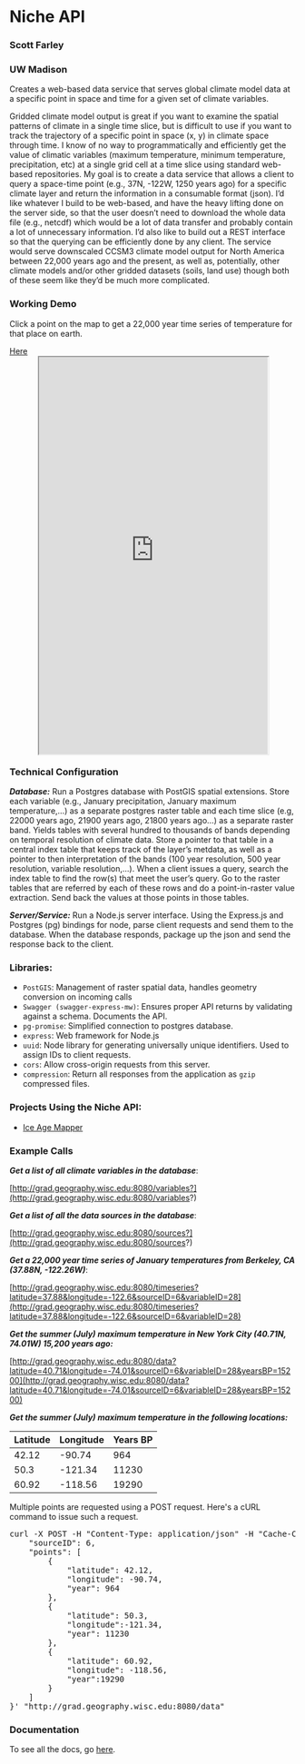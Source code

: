 # Niche API
### Scott Farley
### UW Madison

<style>
#demo{
  width: 100%;
  height: 100%;
}
#demo-row{
  height: 700px!important;
  padding-right: 10%;
  padding-left: 10%;
}
</style>

Creates a web-based data service that serves global climate model data at a specific point in space and time for a given set of climate variables.  

Gridded climate model output is great if you want to examine the spatial patterns of climate in a single time slice, but is difficult to use if you want to track the trajectory of a specific point in space (x, y) in climate space through time. I know of no way to programmatically and efficiently get the value of climatic variables (maximum temperature, minimum temperature, precipitation, etc) at a single grid cell at a time slice using standard web-based repositories.  My goal is to create a data service that allows a client to query a space-time point (e.g., 37N, -122W, 1250 years ago) for a specific climate layer and return the information in a consumable format (json).  I’d like whatever I build to be web-based, and have the heavy lifting done on the server side, so that the user doesn’t need to download the whole data file (e.g., netcdf) which would be a lot of data transfer and probably contain a lot of unnecessary information.  I’d also like to build out a REST interface so that the querying can be efficiently done by any client. The service would serve downscaled CCSM3 climate model output for North America between 22,000 years ago and the present, as well as, potentially, other climate models and/or other gridded datasets (soils, land use) though both of these seem like they’d be much more complicated.  

<h3 class='page-header'>Working Demo</h3>
<p>
  Click a point on the map to get a 22,000 year time series of temperature for that place on earth.
</p>
<a href="http://grad.geography.wisc.edu/cds/map.html">Here</a>
<div class='row' id='demo-row'>
  <iframe src="http://grad.geography.wisc.edu/cds/map.html" id='demo'></iframe>
</div>

### Technical Configuration
***Database:*** Run a Postgres database with PostGIS spatial extensions. Store each variable (e.g., January precipitation, January maximum temperature,…) as a separate postgres raster table and each time slice (e.g, 22000 years ago, 21900 years ago, 21800 years ago…) as a separate raster band. Yields tables with several hundred to thousands of bands depending on temporal resolution of climate data. Store a pointer to that table in a central index table that keeps track of the layer’s metdata, as well as a pointer to then interpretation of the bands (100 year resolution, 500 year resolution, variable resolution,...). When a client issues a query, search the index table to find the row(s) that meet the user’s query.  Go to the raster tables that are referred by each of these rows and do a point-in-raster value extraction. Send back the values at those points in those tables.

***Server/Service:*** Run a Node.js server interface. Using the Express.js and Postgres (pg) bindings for node, parse client requests and send them to the database.  When the database responds, package up the json and send the response back to the client.

### Libraries:
 - ```PostGIS```: Management of raster spatial data, handles geometry conversion on incoming calls
 - ```Swagger (swagger-express-mw)```: Ensures proper API returns by validating against a schema. Documents the API.
 - ```pg-promise```: Simplified connection to postgres database.
 - ```express```: Web framework for Node.js
 - ```uuid```: Node library for generating universally unique identifiers.  Used to assign IDs to client requests.
 - ```cors```: Allow cross-origin requests from this server.
 - ```compression```: Return all responses from the application as ```gzip``` compressed files.

### Projects Using the Niche API:
- [Ice Age Mapper](http://paleo.geography.wisc.edu)

### Example Calls

***Get a list of all climate variables in the database***:

[http://grad.geography.wisc.edu:8080/variables?](http://grad.geography.wisc.edu:8080/variables?)

***Get a list of all the data sources in the database***:

[http://grad.geography.wisc.edu:8080/sources?](http://grad.geography.wisc.edu:8080/sources?)

***Get a 22,000 year time series of January temperatures from Berkeley, CA (37.88N, -122.26W)***:

[http://grad.geography.wisc.edu:8080/timeseries?latitude=37.88&longitude=-122.6&sourceID=6&variableID=28](http://grad.geography.wisc.edu:8080/timeseries?latitude=37.88&longitude=-122.6&sourceID=6&variableID=28)

***Get the summer (July) maximum temperature in New York City (40.71N, 74.01W) 15,200 years ago:***

[http://grad.geography.wisc.edu:8080/data?latitude=40.71&longitude=-74.01&sourceID=6&variableID=28&yearsBP=15200](http://grad.geography.wisc.edu:8080/data?latitude=40.71&longitude=-74.01&sourceID=6&variableID=28&yearsBP=15200)

***Get the summer (July) maximum temperature in the following locations:***

| Latitude | Longitude | Years BP|
| -------- | --------- | ------- |
|42.12 | -90.74 | 964 |
| 50.3 | -121.34 | 11230 |
| 60.92 | -118.56 | 19290 |

Multiple points are requested using a POST request.  Here's a cURL command to issue such a request.

<pre>
curl -X POST -H "Content-Type: application/json" -H "Cache-Control: no-cache" -H "Postman-Token: 4cd7aa0d-3650-fe96-d822-8c4d1a321553" -d '{	"variableID": 34,
	"sourceID": 6,
	"points": [
		{
			"latitude": 42.12,
			"longitude": -90.74,
			"year": 964
		},
		{
			"latitude": 50.3,
			"longitude":-121.34,
			"year": 11230
		},
		{
			"latitude": 60.92,
			"longitude": -118.56,
			"year":19290
		}
	]
}' "http://grad.geography.wisc.edu:8080/data"
</pre>

### Documentation
To see all the docs, go [here](http://grad.geography.wisc.edu/cds).
